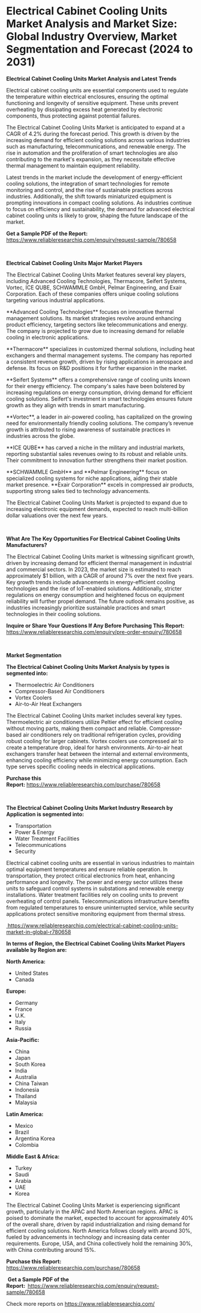 <p><h1>Electrical Cabinet Cooling Units Market Analysis and Market Size: Global Industry Overview, Market Segmentation and Forecast (2024 to 2031)</h1></p><p><strong>Electrical Cabinet Cooling Units Market Analysis and Latest Trends</strong></p>
<p><p>Electrical cabinet cooling units are essential components used to regulate the temperature within electrical enclosures, ensuring the optimal functioning and longevity of sensitive equipment. These units prevent overheating by dissipating excess heat generated by electronic components, thus protecting against potential failures.</p><p>The Electrical Cabinet Cooling Units Market is anticipated to expand at a CAGR of 4.2% during the forecast period. This growth is driven by the increasing demand for efficient cooling solutions across various industries such as manufacturing, telecommunications, and renewable energy. The rise in automation and the proliferation of smart technologies are also contributing to the market's expansion, as they necessitate effective thermal management to maintain equipment reliability.</p><p>Latest trends in the market include the development of energy-efficient cooling solutions, the integration of smart technologies for remote monitoring and control, and the rise of sustainable practices across industries. Additionally, the shift towards miniaturized equipment is prompting innovations in compact cooling solutions. As industries continue to focus on efficiency and sustainability, the demand for advanced electrical cabinet cooling units is likely to grow, shaping the future landscape of the market.</p></p>
<p><strong>Get a Sample PDF of the Report:&nbsp;</strong> <a href="https://www.reliableresearchiq.com/enquiry/request-sample/780658?utm_campaign=1876&utm_medium=2&utm_source=Github&utm_content=ia&utm_term=30122024&utm_id=electrical-cabinet-cooling-units">https://www.reliableresearchiq.com/enquiry/request-sample/780658</a></p>
<p>&nbsp;</p>
<p><strong>Electrical Cabinet Cooling Units Major Market Players</strong></p>
<p><p>The Electrical Cabinet Cooling Units Market features several key players, including Advanced Cooling Technologies, Thermacore, Seifert Systems, Vortec, ICE QUBE, SCHWAMMLE GmbH, Pelmar Engineering, and Exair Corporation. Each of these companies offers unique cooling solutions targeting various industrial applications.</p><p>**Advanced Cooling Technologies** focuses on innovative thermal management solutions. Its market strategies revolve around enhancing product efficiency, targeting sectors like telecommunications and energy. The company is projected to grow due to increasing demand for reliable cooling in electronic applications.</p><p>**Thermacore** specializes in customized thermal solutions, including heat exchangers and thermal management systems. The company has reported a consistent revenue growth, driven by rising applications in aerospace and defense. Its focus on R&D positions it for further expansion in the market.</p><p>**Seifert Systems** offers a comprehensive range of cooling units known for their energy efficiency. The company's sales have been bolstered by increasing regulations on energy consumption, driving demand for efficient cooling solutions. Seifert's investment in smart technologies ensures future growth as they align with trends in smart manufacturing.</p><p>**Vortec**, a leader in air-powered cooling, has capitalized on the growing need for environmentally friendly cooling solutions. The company’s revenue growth is attributed to rising awareness of sustainable practices in industries across the globe.</p><p>**ICE QUBE** has carved a niche in the military and industrial markets, reporting substantial sales revenues owing to its robust and reliable units. Their commitment to innovation further strengthens their market position.</p><p>**SCHWAMMLE GmbH** and **Pelmar Engineering** focus on specialized cooling systems for niche applications, aiding their stable market presence. **Exair Corporation** excels in compressed air products, supporting strong sales tied to technology advancements.</p><p>The Electrical Cabinet Cooling Units Market is projected to expand due to increasing electronic equipment demands, expected to reach multi-billion dollar valuations over the next few years.</p></p>
<p>&nbsp;</p>
<p><strong>What Are The Key Opportunities For Electrical Cabinet Cooling Units Manufacturers?</strong></p>
<p><p>The Electrical Cabinet Cooling Units market is witnessing significant growth, driven by increasing demand for efficient thermal management in industrial and commercial sectors. In 2023, the market size is estimated to reach approximately $1 billion, with a CAGR of around 7% over the next five years. Key growth trends include advancements in energy-efficient cooling technologies and the rise of IoT-enabled solutions. Additionally, stricter regulations on energy consumption and heightened focus on equipment reliability will further propel demand. The future outlook remains positive, as industries increasingly prioritize sustainable practices and smart technologies in their cooling solutions.</p></p>
<p><strong>Inquire or Share Your Questions If Any Before Purchasing This Report:</strong> <a href="https://www.reliableresearchiq.com/enquiry/pre-order-enquiry/780658?utm_campaign=1876&utm_medium=2&utm_source=Github&utm_content=ia&utm_term=30122024&utm_id=electrical-cabinet-cooling-units">https://www.reliableresearchiq.com/enquiry/pre-order-enquiry/780658</a></p>
<p>&nbsp;</p>
<p><strong>Market Segmentation</strong></p>
<p><strong>The Electrical Cabinet Cooling Units Market Analysis by types is segmented into:</strong></p>
<p><ul><li>Thermoelectric Air Conditioners</li><li>Compressor-Based Air Conditioners</li><li>Vortex Coolers</li><li>Air-to-Air Heat Exchangers</li></ul></p>
<p><p>The Electrical Cabinet Cooling Units market includes several key types. Thermoelectric air conditioners utilize Peltier effect for efficient cooling without moving parts, making them compact and reliable. Compressor-based air conditioners rely on traditional refrigeration cycles, providing robust cooling for larger cabinets. Vortex coolers use compressed air to create a temperature drop, ideal for harsh environments. Air-to-air heat exchangers transfer heat between the internal and external environments, enhancing cooling efficiency while minimizing energy consumption. Each type serves specific cooling needs in electrical applications.</p></p>
<p><strong>Purchase this Report:&nbsp;</strong><a href="https://www.reliableresearchiq.com/purchase/780658?utm_campaign=1876&utm_medium=2&utm_source=Github&utm_content=ia&utm_term=30122024&utm_id=electrical-cabinet-cooling-units">https://www.reliableresearchiq.com/purchase/780658</a></p>
<p>&nbsp;</p>
<p><strong>The Electrical Cabinet Cooling Units Market Industry Research by Application is segmented into:</strong></p>
<p><ul><li>Transportation</li><li>Power & Energy</li><li>Water Treatment Facilities</li><li>Telecommunications</li><li>Security</li></ul></p>
<p><p>Electrical cabinet cooling units are essential in various industries to maintain optimal equipment temperatures and ensure reliable operation. In transportation, they protect critical electronics from heat, enhancing performance and longevity. The power and energy sector utilizes these units to safeguard control systems in substations and renewable energy installations. Water treatment facilities rely on cooling units to prevent overheating of control panels. Telecommunications infrastructure benefits from regulated temperatures to ensure uninterrupted service, while security applications protect sensitive monitoring equipment from thermal stress.</p></p>
<p><a href="https://www.reliableresearchiq.com/electrical-cabinet-cooling-units-market-in-global-r780658?utm_campaign=1876&utm_medium=2&utm_source=Github&utm_content=ia&utm_term=30122024&utm_id=electrical-cabinet-cooling-units">&nbsp;https://www.reliableresearchiq.com/electrical-cabinet-cooling-units-market-in-global-r780658</a></p>
<p><strong>In terms of Region, the Electrical Cabinet Cooling Units Market Players available by Region are:</strong></p>
<p>
    <p> <strong> North America: </strong>
        <ul>
            <li>United States</li>
            <li>Canada</li>
        </ul>
        </p> 
    <p> <strong> Europe: </strong>
        <ul>
            <li>Germany</li>
            <li>France</li>
            <li>U.K.</li>
            <li>Italy</li>
            <li>Russia</li>
        </ul>
        </p> 
    <p> <strong> Asia-Pacific: </strong>
        <ul>
            <li>China</li>
            <li>Japan</li>
            <li>South Korea</li>
            <li>India</li>
            <li>Australia</li>
            <li>China Taiwan</li>
            <li>Indonesia</li>
            <li>Thailand</li>
            <li>Malaysia</li>
        </ul>
        </p> 
    <p> <strong> Latin America: </strong>
        <ul>
            <li>Mexico</li>
            <li>Brazil</li>
            <li>Argentina Korea</li>
            <li>Colombia</li>
        </ul>
        </p> 
    <p> <strong> Middle East & Africa: </strong>
        <ul>
            <li>Turkey</li>
            <li>Saudi</li>
            <li>Arabia</li>
            <li>UAE</li>
            <li>Korea</li>
        </ul>
    </p>
    </p>
<p><p>The Electrical Cabinet Cooling Units Market is experiencing significant growth, particularly in the APAC and North American regions. APAC is poised to dominate the market, expected to account for approximately 40% of the overall share, driven by rapid industrialization and rising demand for efficient cooling solutions. North America follows closely with around 30%, fueled by advancements in technology and increasing data center requirements. Europe, USA, and China collectively hold the remaining 30%, with China contributing around 15%.</p></p>
<p><strong>Purchase this Report: </strong><a href="https://www.reliableresearchiq.com/purchase/780658?utm_campaign=1876&utm_medium=2&utm_source=Github&utm_content=ia&utm_term=30122024&utm_id=electrical-cabinet-cooling-units">https://www.reliableresearchiq.com/purchase/780658</a></p>
<p>&nbsp;<strong>Get a Sample PDF of the Report:&nbsp;&nbsp;</strong><a href="https://www.reliableresearchiq.com/enquiry/request-sample/780658?utm_campaign=1876&utm_medium=2&utm_source=Github&utm_content=ia&utm_term=30122024&utm_id=electrical-cabinet-cooling-units">https://www.reliableresearchiq.com/enquiry/request-sample/780658</a></p>
<p><strong></strong></p>
<p>Check more reports on <a href="https://www.reliableresearchiq.com/?utm_campaign=1876&utm_medium=2&utm_source=Github&utm_content=ia&utm_term=30122024&utm_id=electrical-cabinet-cooling-units">https://www.reliableresearchiq.com/</a></p>